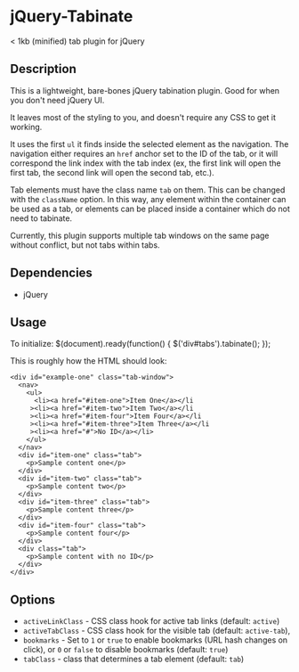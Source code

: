 jQuery-Tabinate
===============

< 1kb (minified) tab plugin for jQuery

Description
-----------
This is a lightweight, bare-bones jQuery tabination plugin. Good for when you don't need jQuery UI.

It leaves most of the styling to you, and doesn't require any CSS to get it working.

It uses the first `ul` it finds inside the selected element as the navigation. The navigation either requires an `href` anchor set to the ID of the tab,
or it will correspond the link index with the tab index (ex, the first link will open the first tab, the second link will open the second tab, etc.).

Tab elements must have the class name `tab` on them. This can be changed with the `className` option. In this way, any element within the container can be
used as a tab, or elements can be placed inside a container which do not need to tabinate.

Currently, this plugin supports multiple tab windows on the same page without conflict, but not tabs within tabs.


Dependencies
------------
* jQuery


Usage
-----
To initialize:
$(document).ready(function() {
	$('div#tabs').tabinate();
});

This is roughly how the HTML should look:

	<div id="example-one" class="tab-window">
	  <nav>
	    <ul>
	      <li><a href="#item-one">Item One</a></li
	     ><li><a href="#item-two">Item Two</a></li
	     ><li><a href="#item-four">Item Four</a></li
	     ><li><a href="#item-three">Item Three</a></li
	     ><li><a href="#">No ID</a></li>
	    </ul>
	  </nav>
	  <div id="item-one" class="tab">
	    <p>Sample content one</p>
	  </div>
	  <div id="item-two" class="tab">
	    <p>Sample content two</p>
	  </div>
	  <div id="item-three" class="tab">
	    <p>Sample content three</p>
	  </div>
	  <div id="item-four" class="tab">
	    <p>Sample content four</p>
	  </div>
	  <div class="tab">
	    <p>Sample content with no ID</p>
	  </div>
	</div>


Options
-------
* `activeLinkClass` - CSS class hook for active tab links (default: `active`)
* `activeTabClass` - CSS class hook for the visible tab (default: `active-tab`),
* `bookmarks` - Set to `1` or `true` to enable bookmarks (URL hash changes on click), or `0` or `false` to disable bookmarks (default: `true`)
* `tabClass` - class that determines a tab element (default: `tab`)